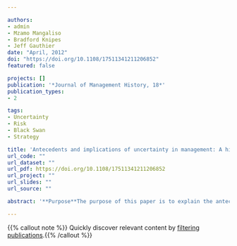 ```yaml
---

authors:
- admin
- Mzamo Mangaliso
- Bradford Knipes
- Jeff Gauthier
date: "April, 2012"
doi: "https://doi.org/10.1108/17511341211206852"
featured: false

projects: []
publication: '*Journal of Management History, 18*'
publication_types:
- 2

tags:
- Uncertainty
- Risk
- Black Swan
- Strategy

title: 'Antecedents and implications of uncertainty in management: A historical perspective'
url_code: ""
url_dataset: ""
url_pdf: https://doi.org/10.1108/17511341211206852
url_project: ""
url_slides: ""
url_source: ""

abstract: '**Purpose**The purpose of this paper is to explain the antecedents of environmental uncertainty in management using a historical framework. The goal of developing passion and compassion in management practice and research cannot be achieved unless a better understanding is developed of the main challenge facing researchers and practitioners – uncertainty.  **Design/methodology/approach**The antecedents of uncertainty in management are explored using a historical framework. This enables the generation of insights into the nature and use of uncertainty over the decades.  **Findings** The importance of environmental uncertainty is escalating. The paper's historical, philosophical and critical view helps scholars explain and interpret uncertainty within their own research and formulate new research questions.  **Originality/value** Understanding the epistemological assumptions underlying paradigms will better enable researchers and practitioners to face a future filled with uncertainty and equivocality.'

---
```


{{% callout note %}}
Quickly discover relevant content by [filtering publications](./research/).{{% /callout %}}


